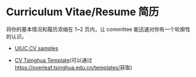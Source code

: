 # Curriculum Vitae/Resume 简历

将你的基本情况和履历浓缩在 1~2 页内，让 committee 能迅速对你有一个轮廓性的认识。

- [UIUC CV samples](https://grad.illinois.edu/sites/default/files/pdfs/cvsamples.pdf)

- [CV Tsinghua Template](https://github.com/K-Wu/CV-tsinghua-template)(可以通过<https://overleaf.tsinghua.edu.cn/templates/>获取)
